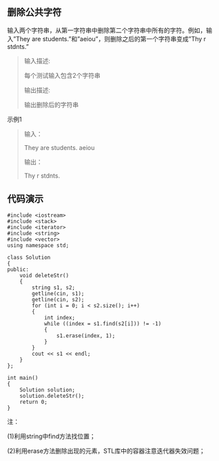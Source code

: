 ## 删除公共字符 ##
输入两个字符串，从第一字符串中删除第二个字符串中所有的字符。例如，输入”They are students.”和”aeiou”，则删除之后的第一个字符串变成”Thy r stdnts.”

> 输入描述:
> 
> 每个测试输入包含2个字符串
> 
> 输出描述:
> 
> 输出删除后的字符串

示例1

> 输入：
> 
> They are students. aeiou
> 
> 输出：
> 
> Thy r stdnts.
## 代码演示 ##
    #include <iostream>
    #include <stack>
    #include <iterator>
    #include <string>
    #include <vector>
    using namespace std;
    
    class Solution
    {
    public:
    	void deleteStr()
    	{
    		string s1, s2;
    		getline(cin, s1);
    		getline(cin, s2);
    		for (int i = 0; i < s2.size(); i++)
    		{
    			int index;
    			while ((index = s1.find(s2[i])) != -1)
    			{
    				s1.erase(index, 1);
    			}
    		}
    		cout << s1 << endl;
    	}
    };
    
    int main()
    {
    	Solution solution;
    	solution.deleteStr();
    	return 0;
    }

注：

(1)利用string中find方法找位置；

(2)利用erase方法删除出现的元素，STL库中的容器注意迭代器失效问题；